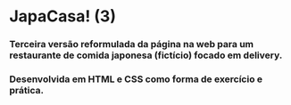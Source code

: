 # JapaCasa! (3)

### Terceira versão reformulada da página na web para um restaurante de comida japonesa (fictício) focado em delivery.
### Desenvolvida em HTML e CSS como forma de exercício e prática.